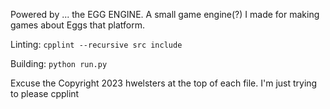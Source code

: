 Powered by ... the EGG ENGINE.
A small game engine(?) I made for making games about Eggs that platform.

Linting:
`cpplint --recursive src include`

Building:
`python run.py`

Excuse the Copyright 2023 hwelsters at the top of each file. I'm just trying to please cpplint